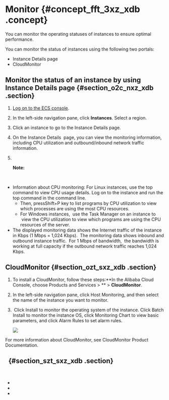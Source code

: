 # Monitor {#concept_fft_3xz_xdb .concept}

You can monitor the operating statuses of instances to ensure optimal performance.

You can monitor the status of instances using the following two portals:

-   Instance Details page
-   CloudMonitor

## Monitor the status of an instance by using Instance Details page {#section_o2c_nxz_xdb .section}

1.  [Log on to the ECS console](https://ecs.console.aliyun.com/?spm=a2c4g.11186623.2.9.FNEORG#/home).
2.  In the left-side navigation pane, click **Instances**. Select a region.
3.  Click an instance to go to the Instance Details page.
4.  On the Instance Details  page, you can view the monitoring information, including CPU utilization and outbound/inbound network traffic information.
5.   

    **Note:**      


 

-   Information about CPU monitoring: For Linux instances, use the top command to view CPU usage details. Log on to the instance and run the top command in the command line. 
    -   Then, pressShift+P key to list programs by CPU utilization to view which processes are using the most CPU resources.
    -   For Windows instances,  use the Task Manager on an instance to  view the CPU utilization to view which programs are using the CPU resources of the server.
-   The displayed monitoring data shows the Internet traffic of the instance in Kbps \(1 Mbps = 1,024 Kbps\).  The monitoring data shows inbound and outbound instance traffic.  For 1 Mbps of bandwidth,  the bandwidth is working at full capacity if the outbound network traffic reaches 1,024 Kbps.

## CloudMonitor {#section_ozt_sxz_xdb .section}

1.  To install a CloudMonitor, follow these steps:**In the Alibaba Cloud Console, choose Products and Services \> ** \> **CloudMonitor**.
2.  In the left-side navigation pane, click Host Monitoring, and then select the name of the instance you want to monitor.
3.   Click Install to monitor the operating system of the instance. Click Batch Install to monitor the instance OS, click Monitoring Chart to view basic parameters, and click Alarm Rules to set alarm rules.

    ![](images/3939_en-US.png)


For more information about CloudMonitor, see CloudMonitor Product Documentation.

##   {#section_szt_sxz_xdb .section}

 

-    
-    
-    

       

 

 

 

 

   

